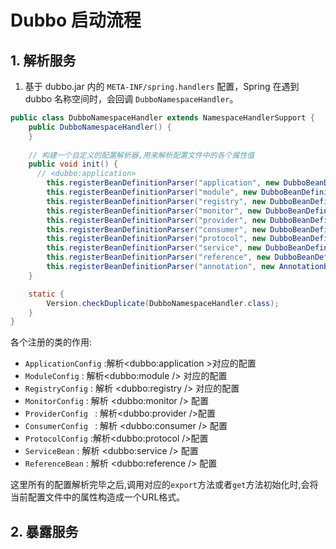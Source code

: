# Dubbo 启动流程

## 1. 解析服务

1. 基于 dubbo.jar 内的 `META-INF/spring.handlers` 配置，Spring 在遇到 dubbo 名称空间时，会回调 `DubboNamespaceHandler`。

```java
public class DubboNamespaceHandler extends NamespaceHandlerSupport {
    public DubboNamespaceHandler() {
    }
	
  	// 构建一个自定义的配置解析器,用来解析配置文件中的各个属性值
    public void init() {
      // <dubbo:application>
        this.registerBeanDefinitionParser("application", new DubboBeanDefinitionParser(ApplicationConfig.class, true));
        this.registerBeanDefinitionParser("module", new DubboBeanDefinitionParser(ModuleConfig.class, true));
        this.registerBeanDefinitionParser("registry", new DubboBeanDefinitionParser(RegistryConfig.class, true));
        this.registerBeanDefinitionParser("monitor", new DubboBeanDefinitionParser(MonitorConfig.class, true));
        this.registerBeanDefinitionParser("provider", new DubboBeanDefinitionParser(ProviderConfig.class, true));
        this.registerBeanDefinitionParser("consumer", new DubboBeanDefinitionParser(ConsumerConfig.class, true));
        this.registerBeanDefinitionParser("protocol", new DubboBeanDefinitionParser(ProtocolConfig.class, true));
        this.registerBeanDefinitionParser("service", new DubboBeanDefinitionParser(ServiceBean.class, true));
        this.registerBeanDefinitionParser("reference", new DubboBeanDefinitionParser(ReferenceBean.class, false));
        this.registerBeanDefinitionParser("annotation", new AnnotationBeanDefinitionParser());
    }

    static {
        Version.checkDuplicate(DubboNamespaceHandler.class);
    }
}
```



各个注册的类的作用:

- `ApplicationConfig` :解析<dubbo:application >对应的配置
- `ModuleConfig`          : 解析<dubbo:module /> 对应的配置
- `RegistryConfig`      : 解析 <dubbo:registry /> 对应的配置
- `MonitorConfig`        :  解析 <dubbo:monitor /> 配置
- `ProviderConfig `      : 解析<dubbo:provider />配置
- `ConsumerConfig `      : 解析 <dubbo:consumer /> 配置
- `ProtocolConfig`      :解析<dubbo:protocol />配置
- `ServiceBean`            : 解析 <dubbo:service /> 配置
- `ReferenceBean`        : 解析 <dubbo:reference /> 配置



这里所有的配置解析完毕之后,调用对应的`export`方法或者`get`方法初始化时,会将当前配置文件中的属性构造成一个URL格式。



## 2. 暴露服务

